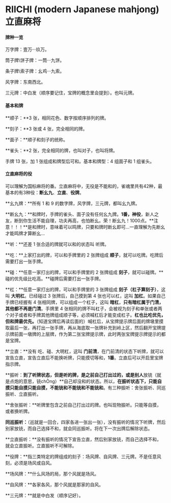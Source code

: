 # RIICHI (modern Japanese mahjong) 立直麻将

#### 牌种一览

万字牌：壹万···玖万。

筒子牌\饼子牌：一筒···九饼。

条子牌\索子牌：幺鸡···九索。

风字牌：东南西北。

三元牌：中白发（顺序要记住，宝牌的概念里会提到）。也叫元牌。

#### 基本和牌

**顺子：**3 张，相同花色、数字按顺序排列的牌。

**刻子：**3 张或 4 张，完全相同的牌。

**面子：**顺子和刻子的统称。

**雀头：**2 张，完全相同的牌，也叫对子，也叫将牌。

手牌 13 张，加 1 张组成和牌型后可和。基本和牌型：4 组面子和 1 组雀头。

#### 立直麻将的役

可以理解为国标麻将的番。立直麻将中，无役是不能和的，雀魂里共有42种，最基本的有3种役：**断幺九**、**立直**、**役牌**。

**幺九牌：**所有 1 和 9 的数字牌，风字牌，三元牌，都叫幺九牌。

**断幺九：**和牌时，手牌的雀头、面子没有任何幺九牌。**1番，神役**，新人之友，断到你生活不能自理，功夫再高，也怕断幺。荣！断幺九！1000点。**注意！！！**是和牌时，意味着可以鸣牌，只要和牌时断幺即可…一直理解为先断幺才能鸣牌才算断幺…

**听：**还差 1 张合适的牌就可以和的状态叫 听牌。

**吃：**上家打出的牌，可以和手牌里的 2 张牌组成 **顺子**，就可以吃牌。吃牌后需要打出一张手牌。

**碰：**任意一家打出的牌，可以和手牌里的 2 张牌组成 **刻子**，就可以碰牌。**碰的优先级比吃高。**碰牌后需要打出一张手牌。

**杠：**任意一家打出的牌，可以和手牌里的 3 张牌组成 **刻子（杠子算刻子）**，这叫 **大明杠**。已经碰过 3 张牌后，自己摸到第 4 张也可以杠，这叫 **加杠**。如果自己手牌已经握有 4 张相同牌，可以组成一个杠子，这叫 **暗杠**，**只有暗杠属于门清，其他都不再是门清**。手牌里 4 张相同的牌不叫杠子，会被视为刻子和单张或者两个对子或者和手牌其他牌组成顺子等，必须喊杠后才能变成杠子。**杠也比吃优先，但和牌最优先。**（知道宝牌后再读后面的）喊杠后，从宝牌提示牌后面的牌墩里摸取最后一张，再打出一张手牌，再从海底取一张牌补充到岭上区，然后翻开宝牌提示牌前面一墩牌的上层牌，作为第二张宝牌提示牌，此时两张宝牌提示牌提示的都是宝牌。

**立直：**没有 吃、碰、大明杠，这叫 **门前清**，在门前清的状态下听牌，就可以宣告立直，宣告立直后不能换听牌，只能摸切等和，**1番**。立直后可以开启里宝牌指示牌。

**振听：**到了听牌状态，但是听的牌，是之前自己打出过的，或是别人**放铳（就是点炮的意思，铳chÒng）**自己却没和的状态。所以，**在振听状态下，只能自摸只能自摸只能自摸，不能铳和不能铳和不能铳和**。有三种振听：舍张振听、同巡振听、立直振听。

**舍张振听：**听牌里包含之前自己打出过的牌。也叫现物振听。只能等自摸，或者换听牌。

**同巡振听：**（巡就是一回合，四家各进一张出一张），没有振听的情况下听牌，然后别家放铳，而自己选择不和，就会同巡振听。将在下一次出牌后解除状态。

**立直振听：**没有振听的情况下宣告立直，然后别家放铳，而自己选择不和，就会立直振听。立直振听不可解除。

**役牌：**指三类特定的牌组成的刻子：场风牌、自风牌、三元牌。不是任意风刻，必须是场风或自风。

**场风牌：**什么风场的局，那个风就是场风。

**自风牌：**各家各风，那个风就是那家的自风。

**三元牌：**就是中白发（顺序记好）。